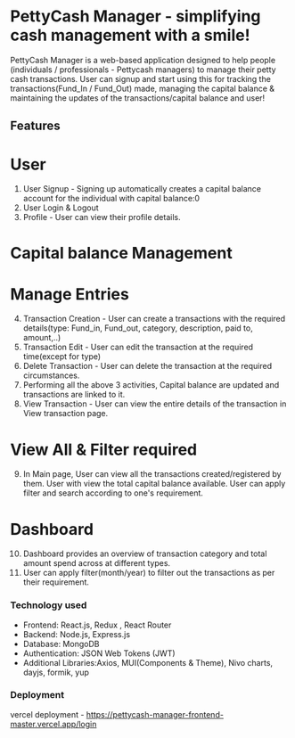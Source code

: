 # PettyCash Manager - simplifying cash management with a smile!

PettyCash Manager is a web-based application designed to help people (individuals / professionals - Pettycash managers) to manage their petty cash transactions. User can signup and start using this for tracking the transactions(Fund_In / Fund_Out) made, managing the capital balance & maintaining the updates of the transactions/capital balance and user!

## Features

# User
1. User Signup - Signing up automatically creates a capital balance account for the individual with capital balance:0
2. User Login & Logout
3. Profile - User can view their profile details.
# Capital balance Management
# Manage Entries
4. Transaction Creation - User can create a transactions with the required details(type: Fund_in, Fund_out, category, description, paid to, amount,..)
5. Transaction Edit - User can edit the transaction at the required time(except for type)
6. Delete Transaction - User can delete the transaction at the required circumstances.
7. Performing all the above 3 activities, Capital balance are updated and transactions are linked to it.
8. View Transaction - User can view the entire details of the transaction in View transaction page.
# View All & Filter required
9. In Main page,
     User can view all the transactions created/registered by them.
     User with view the total capital balance available.
     User can apply filter and search according to one's requirement.
# Dashboard
10. Dashboard provides an overview of transaction category and total amount spend across at different types.
11. User can apply filter(month/year) to filter out the transactions as per their requirement.

### Technology used

+ Frontend: React.js, Redux , React Router
+ Backend: Node.js, Express.js
+ Database: MongoDB
+ Authentication: JSON Web Tokens (JWT)
+ Additional Libraries:Axios, MUI(Components & Theme), Nivo charts, dayjs, formik, yup

### Deployment
vercel deployment - https://pettycash-manager-frontend-master.vercel.app/login
